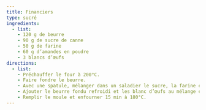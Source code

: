 ```yaml
---
title: Financiers
type: sucré
ingredients:
  - list:
    - 120 g de beurre
    - 90 g de sucre de canne
    - 50 g de farine
    - 60 g d’amandes en poudre
    - 3 blancs d’œufs
directions:
  - list:
    - Préchauffer le four à 200°C.
    - Faire fondre le beurre.
    - Avec une spatule, mélanger dans un saladier le sucre, la farine et les amandes.
    - Ajouter le beurre fondu refroidi et les blanc d’œufs au mélange et remuer jusqu’à ce que la pâte devienne homogène.
    - Remplir le moule et enfourner 15 min à 180°C.
---
```

